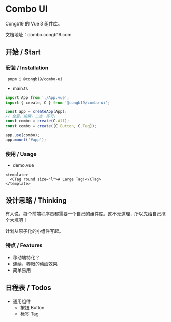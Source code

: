 # Combo UI

Congb19 的 Vue 3 组件库。

文档地址：combo.congb19.com

## 开始 / Start

### 安装 / Installation

` pnpm i @congb19/combo-ui`

- main.ts

```typescript
import App from './App.vue';
import { create, C } from '@congb19/combo-ui';

const app = createApp(App);
// 全量，按需，二选一即可。
const combo = create(C.All);
const combo = create([C.Button, C.Tag]);

app.use(combo);
app.mount('#app');
```

### 使用 / Usage

- demo.vue

```vue
<template>
  <CTag round size="l">A Large Tag!</CTag>
</template>
```

## 设计思路 / Thinking

有人说，每个前端程序员都需要一个自己的组件库。这不无道理，所以先给自己挖个大坑吧！

计划从原子化的小组件写起。

### 特点 / Features

- 移动端特化？
- 连续，养眼的动画效果
- 简单易用

## 日程表 / Todos

- 通用组件
  - 按钮 Button
  - 标签 Tag
